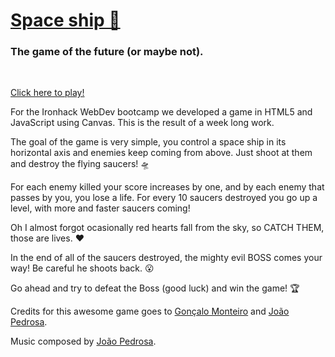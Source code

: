 <a href="https://space-ship-ironhack.netlify.app/"><h1>Space ship 🚀</h1></a>

<h3>The game of the future (or maybe not).</h3> <br>

<a href="https://space-ship-ironhack.netlify.app/">Click here to play!</a>

For the Ironhack WebDev bootcamp we developed a game in HTML5 and JavaScript using Canvas. This is the result of a week long work.

The goal of the game is very simple, you control a space ship in its horizontal axis and enemies keep coming from above. Just shoot at them and destroy the flying saucers! 🛸

For each enemy killed your score increases by one, and by each enemy that passes by you, you lose a life. For every 10 saucers destroyed you go up a level, with more and faster saucers coming!

Oh I almost forgot ocasionally red hearts fall from the sky, so CATCH THEM, those are lives. ❤️

In the end of all of the saucers destroyed, the mighty evil BOSS comes your way! Be careful he shoots back. 😮

Go ahead and try to defeat the Boss (good luck) and win the game! 🏆

Credits for this awesome game goes to <a href="https://github.com/GMonteiro74">Gonçalo Monteiro</a> and <a href="https://github.com/JRPedrosa">João Pedrosa</a>.

Music composed by <a href="https://github.com/JRPedrosa">João Pedrosa</a>.
